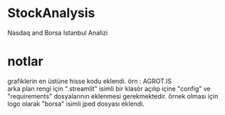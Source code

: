 # StockAnalysis
Nasdaq and Borsa Istanbul Analizi

# notlar
 
 grafiklerin en üstüne hisse kodu eklendi. örn : AGROT.IS  
 arka plan rengi için ".streamlit" isimli bir klasör açılıp içine "config" ve "requirements" dosyalarının eklenmesi gerekmektedir.
 örnek olması için logo olarak  "borsa" isimli jped dosyası eklendi. 
